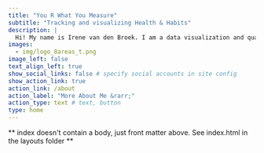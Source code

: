 ```yaml
---
title: "You R What You Measure"
subtitle: "Tracking and visualizing Health & Habits"
description: |
  Hi! My name is Irene van den Broek. I am a data visualization and quantified self enthusiast. <b style="color:#1965ff">You R What You Measure</b> is my passion project where I share the <i>what</i>, <i>why</i> and <i>how</i> of tracking, analyzing and visualizing <b><big>H</big></b>ealth & <b><big>H</big></b>abits using apps, wearable devices and the <i class="fab fa-r-project" style="font-size:xx-large;"></i> programming language.
images:
  - img/logo_8areas_t.png
image_left: false
text_align_left: true
show_social_links: false # specify social accounts in site config
show_action_link: true
action_link: /about
action_label: "More About Me &rarr;"
action_type: text # text, button
type: home
---
```


** index doesn't contain a body, just front matter above.
See index.html in the layouts folder **
